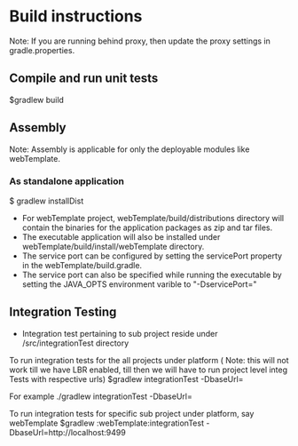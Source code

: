 # Build instructions
Note: If you are running behind proxy, then update the proxy settings in gradle.properties.

##  Compile and run unit tests
$gradlew build

## Assembly
Note: Assembly is applicable for only the deployable modules like webTemplate.
### As standalone  application
$ gradlew installDist
* For webTemplate project,  webTemplate/build/distributions  directory will contain the binaries for the application  packages as zip and tar files. 
* The  executable application will also be installed under webTemplate/build/install/webTemplate directory. 
* The service port can be configured by setting the servicePort property in the webTemplate/build.gradle.
* The service port can also be specified while running the executable by setting the JAVA_OPTS environment varible to "-DservicePort=<port>"
  
## Integration Testing
* Integration test pertaining to sub project reside under <subProjectRoot>/src/integrationTest directory

To run integration tests for the all projects under platform ( Note: this will not work till we have LBR enabled, till then we will have to run project level integ Tests with respective urls)
$gradlew integrationTest -DbaseUrl=<baseUrl of the microservice>

For example ./gradlew integrationTest -DbaseUrl=<LBR Url>

To run integration tests for specific sub project under platform, say webTemplate
$gradlew :webTemplate:integrationTest -DbaseUrl=http://localhost:9499

